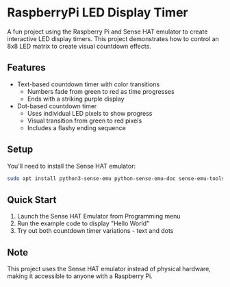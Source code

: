 # RaspberryPi LED Display Timer

A fun project using the Raspberry Pi and Sense HAT emulator to create interactive LED display timers. This project demonstrates how to control an 8x8 LED matrix to create visual countdown effects.

## Features

- Text-based countdown timer with color transitions
    - Numbers fade from green to red as time progresses
    - Ends with a striking purple display
- Dot-based countdown timer
    - Uses individual LED pixels to show progress
    - Visual transition from green to red pixels
    - Includes a flashy ending sequence

## Setup

You'll need to install the Sense HAT emulator:

```bash
sudo apt install python3-sense-emu python-sense-emu-doc sense-emu-tools -y
```

## Quick Start

1. Launch the Sense HAT Emulator from Programming menu
2. Run the example code to display "Hello World"
3. Try out both countdown timer variations - text and dots

## Note

This project uses the Sense HAT emulator instead of physical hardware, making it accessible to anyone with a Raspberry Pi.
